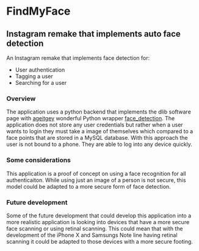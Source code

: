 # FindMyFace
## Instagram remake that implements auto face detection
An Instagram remake that implements face detection for:
* User authentication
* Tagging a user
* Searching for a user

### Overview
The application uses a python backend that implements the dlib software page with [ageitgey](https://github.com/ageitgey) wonderful Python wrapper [face_detection](https://github.com/ageitgey/face_recognition).
The application does not store any user credentials but rather when a user wants to login they must take a image of themselves which compared to a face points that are stored in a MySQL database. With this approach the user is not bound to a phone. They are able to log into any device quickly. 

### Some considerations
This application is a proof of concept on using a face recognition for all authenticaiton. While using just an image of a person is not secure, this model could be adapted to a more secure form of face detection.

### Future development
Some of the future development that could develop this application into a more realistic application is looking into devices that have a more secure face scanning or using retinal scanning. This could mean that with the development of the iPhone X and Samsungs Note line having retinal scanning it could be adapted to those devices with a more secure footing.
